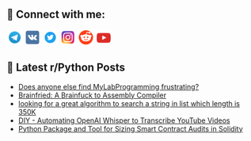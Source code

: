 ## 🔎 Connect with me:
[<img src="https://github.com/bullbesh/bullbesh/blob/main/images/Telegram.png" width="32" height="32" />](https://t.me/bullbesh)
[<img src="https://github.com/bullbesh/bullbesh/blob/main/images/VK.png" width="32" height="32" />](https://vk.com/bullbesh)
[<img src="https://github.com/bullbesh/bullbesh/blob/main/images/Twitter.png" width="32" height="32" />](https://twitter.com/bullbesh1)
[<img src="https://github.com/bullbesh/bullbesh/blob/main/images/Instagram.png" width="32" height="32" />](https://www.instagram.com/bullbesh)
[<img src="https://github.com/bullbesh/bullbesh/blob/main/images/Reddit.png" width="32" height="32" />](https://www.reddit.com/user/bullbesh)
[<img src="https://github.com/bullbesh/bullbesh/blob/main/images/YouTube.png" width="32" height="32" />](https://www.youtube.com/channel/UCtfjRs6uzgq5mfm8S06WTcg)

## 📕 Latest r/Python Posts
<!-- BLOG-POST-LIST:START -->
- [Does anyone else find MyLabProgramming frustrating?](https://www.reddit.com/r/Python/comments/xm9xxz/does_anyone_else_find_mylabprogramming_frustrating/)
- [Brainfried: A Brainfuck to Assembly Compiler](https://www.reddit.com/r/Python/comments/xm8n2h/brainfried_a_brainfuck_to_assembly_compiler/)
- [looking for a great algorithm to search a string in list which length is 350K](https://www.reddit.com/r/Python/comments/xm7ina/looking_for_a_great_algorithm_to_search_a_string/)
- [DIY - Automating OpenAI Whisper to Transcribe YouTube Videos](https://www.reddit.com/r/Python/comments/xm7fmn/diy_automating_openai_whisper_to_transcribe/)
- [Python Package and Tool for Sizing Smart Contract Audits in Solidity](https://www.reddit.com/r/Python/comments/xm4bag/python_package_and_tool_for_sizing_smart_contract/)
<!-- BLOG-POST-LIST:END -->
